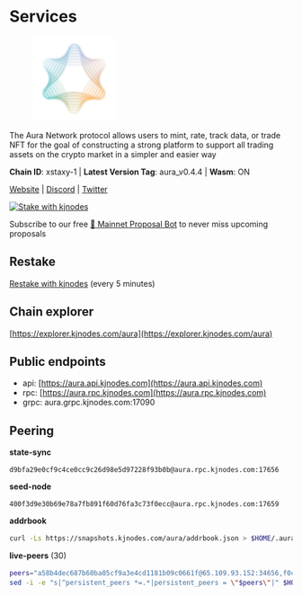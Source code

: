 # Services

<figure><img src="https://raw.githubusercontent.com/kj89/cosmos-images/main/logos/aura.png" width="150" alt=""><figcaption></figcaption></figure>

The Aura Network protocol allows users to mint, rate, track data,  or trade NFT for the goal of constructing a strong platform to  support all trading assets on the crypto market in a simpler and easier way

**Chain ID**: xstaxy-1 | **Latest Version Tag**: aura_v0.4.4 | **Wasm**: ON

[Website](https://aura.network) | [Discord](https://discord.gg/hpvF5QcWRf) | [Twitter](https://twitter.com/AuraNetworkHQ)

[![Stake with kjnodes](https://i.ibb.co/cr44Q8j/button-stake-with-kjnodes.png)](https://restake.app/aura/auravaloper17q4k3j6kcslrcuxtj9mxdcgez7kw7jdma8ykjs)

Subscribe to our free [🤖 Mainnet Proposal Bot](https://t.me/kjnodes_proposal_bot) to never miss upcoming proposals

## Restake

[Restake with kjnodes](https://restake.app/aura/auravaloper17q4k3j6kcslrcuxtj9mxdcgez7kw7jdma8ykjs) (every 5 minutes)
## Chain explorer
[https://explorer.kjnodes.com/aura](https://explorer.kjnodes.com/aura)

## Public endpoints

* api: [https://aura.api.kjnodes.com](https://aura.api.kjnodes.com)
* rpc: [https://aura.rpc.kjnodes.com](https://aura.rpc.kjnodes.com)
* grpc: aura.grpc.kjnodes.com:17090

## Peering

**state-sync**

```text
d9bfa29e0cf9c4ce0cc9c26d98e5d97228f93b0b@aura.rpc.kjnodes.com:17656
```

**seed-node**

```text
400f3d9e30b69e78a7fb891f60d76fa3c73f0ecc@aura.rpc.kjnodes.com:17659
```

**addrbook**
```bash
curl -Ls https://snapshots.kjnodes.com/aura/addrbook.json > $HOME/.aura/config/addrbook.json
```

**live-peers** (30)
```bash
peers="a58b4dec687b60ba05cf9a3e4cd1181b09c0661f@65.109.93.152:34656,f0c43af5395c36e41fcf7526c05d3c44e97b9499@185.165.241.20:26666,dc9c2ab4055a2ef8ddca435e9d8c120969562f98@194.247.13.139:26656,71bb73be4f030e47b813350ee32076ee43c67c27@134.209.111.108:26656,a859027129ee2524b57c43b9ecbe3bcc4d120efb@195.3.222.183:26656,670c0c23a1196e706e058133fbbb156f7f33b352@5.9.95.147:26656,10b4cb9cbd7d3dae1aacc97355c1269ce5e36c57@93.190.141.68:21056,5e87d03a29ceca5e376e55588d9b099bb5d9524f@144.202.72.17:25656,dce07d176e5ba4cfdc7b806eb80eabab162a09d0@45.76.213.229:26656,c9c0b28dcf2db5f0e7b756986d3326d62ba47e78@144.126.147.58:26656,ddad7ae9754de0a474a7bb14f063a17d0fbcf510@107.155.65.7:26656,e46238ddcf2113b70f59b417994c375e2d67e265@71.236.119.108:40656,fa474fe8f7159c9699fb39acb2925702f0474502@141.95.157.139:10156,7885a9e940b45b9a2183488ca3a901b043b6ed67@144.76.40.53:21756,3e7ef25f1c9829351936884618659167400eb0f1@142.132.149.171:26656,0179528068da0dfaf61005cf5aa28793ca42b129@85.25.74.163:26656,b6a0d0d030f35ffffcfe92e72ea13933c1adbe62@116.202.174.253:21656,a19b89ebbf7331f435b8ef100ce501d2377922ea@209.126.116.182:26656,0599779759ed60e12ed39a94cd02d303ba10d591@95.214.52.174:36656,ee5dcdba835ca45249e13955da89257d67064548@142.44.213.82:7530,f43c7c9a194ee5a97665a9aad8f887fdbb75e4ca@65.109.225.86:46656,3e05f2b0fdd750511dbff9d3f6a47d3bc3d4b1f0@141.95.204.81:61456,1584b3aa3969def4a9f70555b3b442d334053e94@148.113.159.22:10156,ed15ae05f17dd4e672eec0a96c38364d063b68dc@65.108.6.45:60756,a60a9f3400cb978b313ad5a47d59f6c518ef2a04@3.135.201.61:26656,5ce29d0d9ef1230eab07444dd73745d68a832d6f@65.109.106.172:40656,abb367c73ef28fc90f5071e1258a23c0e5be17cd@103.107.183.89:26656,d9bfa29e0cf9c4ce0cc9c26d98e5d97228f93b0b@65.109.88.38:17656,dd6474ec049a264abd25248f0fd9178058331fe0@54.179.159.96:26656,d09fbac9fa84809f7ca34a40030bea2e87e77caf@148.113.6.190:26656"
sed -i -e "s|^persistent_peers *=.*|persistent_peers = \"$peers\"|" $HOME/.aura/config/config.toml
```
